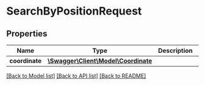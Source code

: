 # SearchByPositionRequest

## Properties
Name | Type | Description | Notes
------------ | ------------- | ------------- | -------------
**coordinate** | [**\Swagger\Client\Model\Coordinate**](Coordinate.md) |  | 

[[Back to Model list]](../../README.md#documentation-for-models) [[Back to API list]](../../README.md#documentation-for-api-endpoints) [[Back to README]](../../README.md)

